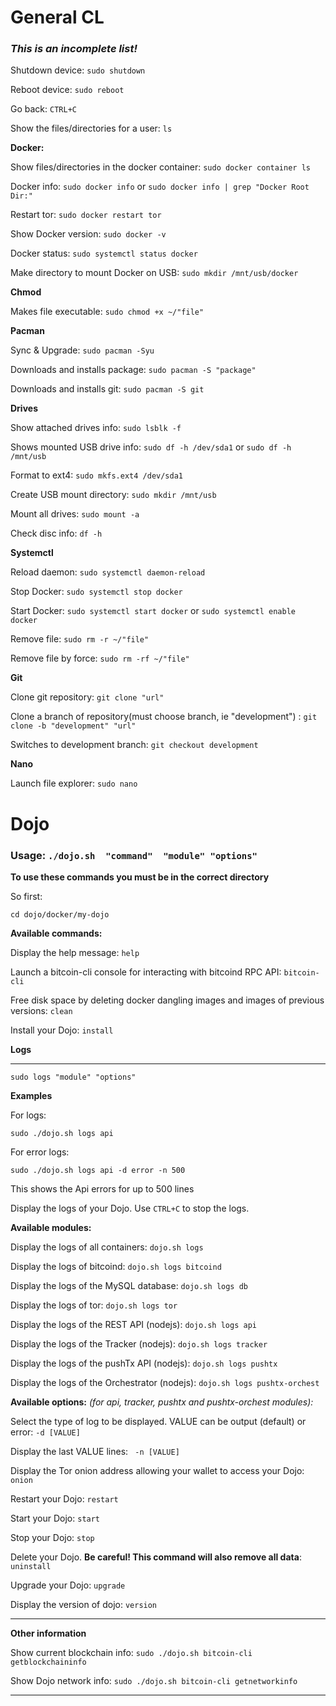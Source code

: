 # General CL

### *This is an incomplete list!*

Shutdown device: `sudo shutdown`

Reboot device: `sudo reboot`

Go back: `CTRL+C`

Show the files/directories for a user: `ls`

**Docker:**

Show files/directories in the docker container: `sudo docker container ls`

Docker info: `sudo docker info` or `sudo docker info | grep "Docker Root Dir:"`

Restart tor: `sudo docker restart tor`

Show Docker version: `sudo docker -v`

Docker status: `sudo systemctl status docker`

Make directory to mount Docker on USB: `sudo mkdir /mnt/usb/docker`

**Chmod**

Makes file executable: `sudo chmod +x ~/"file"`
 
**Pacman**

Sync & Upgrade: `sudo pacman -Syu`

Downloads and installs package: `sudo pacman -S "package"`

Downloads and installs git: `sudo pacman -S git`

**Drives** 

Show attached drives info: `sudo lsblk -f`

Shows mounted USB drive info: `sudo df -h /dev/sda1` or `sudo df -h /mnt/usb`

Format to ext4: `sudo mkfs.ext4 /dev/sda1`

Create USB mount directory: `sudo mkdir /mnt/usb`

Mount all drives: `sudo mount -a`

Check disc info: `df -h`

**Systemctl**

Reload daemon: `sudo systemctl daemon-reload`

Stop Docker: `sudo systemctl stop docker`

Start Docker: `sudo systemctl start docker` or `sudo systemctl enable docker`

Remove file: `sudo rm -r ~/"file"`

Remove file by force: `sudo rm -rf ~/"file"`

**Git**

Clone git repository: `git clone "url"`

Clone a branch of repository(must choose branch, ie "development") : `git clone -b "development" "url"`

Switches to development branch: `git checkout development`
 
**Nano**

Launch file explorer: `sudo nano`

# Dojo
 
### Usage: `./dojo.sh  "command"  "module" "options"`

**To use these commands you must be in the correct directory**

So first:

`cd dojo/docker/my-dojo`

**Available commands:**

Display the help message: `help` 

Launch a bitcoin-cli console for interacting with bitcoind RPC API: `bitcoin-cli` 

Free disk space by deleting docker dangling images and images of previous versions: `clean` 

Install your Dojo: `install`

**Logs**

----

`sudo logs "module" "options"`

**Examples**

For logs:

`sudo ./dojo.sh logs api`

For error logs:

`sudo ./dojo.sh logs api -d error -n 500`

This shows the Api errors for up to 500 lines

Display the logs of your Dojo. Use `CTRL+C` to stop the logs. 

**Available modules:**

Display the logs of all containers: `dojo.sh logs` 

Display the logs of bitcoind: `dojo.sh logs bitcoind`

Display the logs of the MySQL database: `dojo.sh logs db` 

Display the logs of tor: `dojo.sh logs tor`

Display the logs of the REST API (nodejs): `dojo.sh logs api`

Display the logs of the Tracker (nodejs): `dojo.sh logs tracker`

Display the logs of the pushTx API (nodejs): `dojo.sh logs pushtx`

Display the logs of the Orchestrator (nodejs): `dojo.sh logs pushtx-orchest`

**Available options:** _(for api, tracker, pushtx and pushtx-orchest modules):_

Select the type of log to be displayed. VALUE can be output (default) or error: `-d [VALUE]`

Display the last VALUE lines: ` -n [VALUE]`

Display the Tor onion address allowing your wallet to access your Dojo: `onion` 

Restart your Dojo: `restart` 

Start your Dojo: `start` 

Stop your Dojo: `stop` 

Delete your Dojo. **Be careful! This command will also remove all data**: `uninstall` 

Upgrade your Dojo: `upgrade` 

Display the version of dojo: `version` 


----
**Other information**

Show current blockchain info: `sudo ./dojo.sh bitcoin-cli getblockchaininfo`

Show Dojo network info: `sudo ./dojo.sh bitcoin-cli getnetworkinfo`

----


